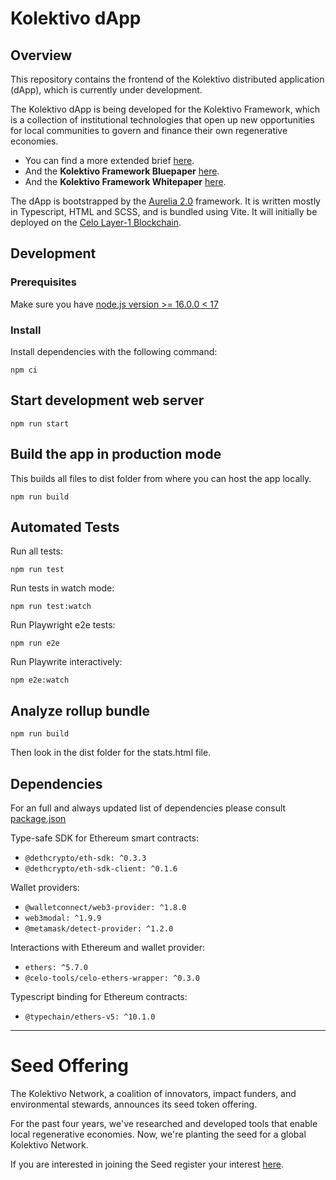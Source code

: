 # Kolektivo dApp

## Overview

This repository contains the frontend of the Kolektivo distributed application (dApp), which is currently under development. 

The Kolektivo dApp is being developed for the Kolektivo Framework, which is a collection of institutional technologies that open up new opportunities for local communities to govern and finance their own regenerative economies.

- You can find a more extended brief [here](https://github.com/Kolektivo?view_as=public).
- And the **Kolektivo Framework Bluepaper** [here](https://assets.website-files.com/5fcaa3a6fcb269f7778d1f87/6319a99a8861af08a497e3a9_Kolektivo%20Bluepaper.pdf).
- And the **Kolektivo Framework Whitepaper** [here](https://github.com/Curve-Labs/Kolektivo/blob/main/The%20Kolektivo%20Framework%20Whitepaper%20v.3.pdf).

The dApp is bootstrapped by the [Aurelia 2.0](https://github.com/aurelia/new) framework.  It is written mostly in Typescript, HTML and SCSS, and is bundled using Vite.  It will initially be deployed on the [Celo Layer-1 Blockchain](https://celo.org/).

## Development

### Prerequisites

Make sure you have [node.js version >= 16.0.0 < 17](https://nodejs.org/en/)

### Install

Install dependencies with the following command:

`npm ci`

## **Start development web server**

`npm run start`

## ****Build the app in production mode****

This builds all files to dist folder from where you can host the app locally. 

`npm run build`

## Automated Tests

Run all tests:

`npm run test`

Run tests in watch mode:

`npm run test:watch`

Run Playwright e2e tests:

`npm run e2e`

Run Playwrite interactively:

`npm e2e:watch`

## Analyze rollup bundle

`npm run build`

Then look in the dist folder for the stats.html file.

## Dependencies

For an full and always updated list of dependencies please consult [package.json](https://github.com/Kolektivo/kolektivo-dapp/blob/development/package.json)

Type-safe SDK for Ethereum smart contracts:

- `@dethcrypto/eth-sdk: ^0.3.3`
- `@dethcrypto/eth-sdk-client: ^0.1.6`

Wallet providers:

- `@walletconnect/web3-provider: ^1.8.0`
- `web3modal: ^1.9.9`
- `@metamask/detect-provider: ^1.2.0`

Interactions with Ethereum and wallet provider:

- `ethers: ^5.7.0`
- `@celo-tools/celo-ethers-wrapper: ^0.3.0`

Typescript binding for Ethereum contracts:

- `@typechain/ethers-v5: ^10.1.0`


---


# **Seed Offering**

The Kolektivo Network, a coalition of innovators, impact funders, and environmental stewards, announces its seed token offering. 

For the past four years, we've researched and developed tools that enable local regenerative economies. Now, we're planting the seed for a global Kolektivo Network.

If you are interested in joining the Seed register your interest [here](https://kolektivo.typeform.com/kolektivoseed).